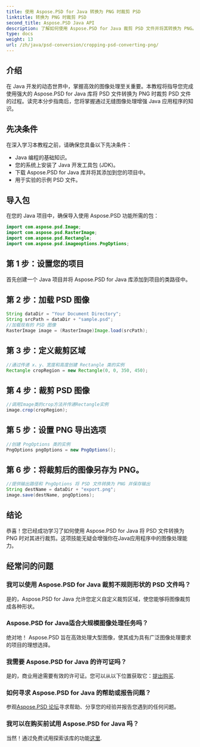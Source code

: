 ```yaml
---
title: 使用 Aspose.PSD for Java 转换为 PNG 时裁剪 PSD
linktitle: 转换为 PNG 时裁剪 PSD
second_title: Aspose.PSD Java API
description: 了解如何使用 Aspose.PSD for Java 裁剪 PSD 文件并将其转换为 PNG。通过高效的图像处理增强您的 Java 应用程序。
type: docs
weight: 13
url: /zh/java/psd-conversion/cropping-psd-converting-png/
---
```

## 介绍
在 Java 开发的动态世界中，掌握高效的图像处理至关重要。本教程将指导您完成使用强大的 Aspose.PSD for Java 库将 PSD 文件转换为 PNG 时裁剪 PSD 文件的过程。读完本分步指南后，您将掌握通过无缝图像处理增强 Java 应用程序的知识。
## 先决条件
在深入学习本教程之前，请确保您具备以下先决条件：
- Java 编程的基础知识。
- 您的系统上安装了 Java 开发工具包 (JDK)。
- 下载 Aspose.PSD for Java 库并将其添加到您的项目中。
- 用于实验的示例 PSD 文件。
## 导入包
在您的 Java 项目中，确保导入使用 Aspose.PSD 功能所需的包：
```java
import com.aspose.psd.Image;
import com.aspose.psd.RasterImage;
import com.aspose.psd.Rectangle;
import com.aspose.psd.imageoptions.PngOptions;
```
## 第 1 步：设置您的项目
首先创建一个 Java 项目并将 Aspose.PSD for Java 库添加到项目的类路径中。
## 第 2 步：加载 PSD 图像
```java
String dataDir = "Your Document Directory";
String srcPath = dataDir + "sample.psd";
//加载现有的 PSD 图像
RasterImage image = (RasterImage)Image.load(srcPath);
```
## 第 3 步：定义裁剪区域
```java
//通过传递 x、y、宽度和高度创建 Rectangle 类的实例
Rectangle cropRegion = new Rectangle(0, 0, 350, 450);
```
## 第 4 步：裁剪 PSD 图像
```java
//调用Image类的crop方法并传递Rectangle实例
image.crop(cropRegion);
```
## 第 5 步：设置 PNG 导出选项
```java
//创建 PngOptions 类的实例
PngOptions pngOptions = new PngOptions();
```
## 第 6 步：将裁剪后的图像另存为 PNG。
```java
//提供输出路径和 PngOptions 将 PSD 文件转换为 PNG 并保存输出
String destName = dataDir + "export.png";
image.save(destName, pngOptions);
```
## 结论
恭喜！您已经成功学习了如何使用 Aspose.PSD for Java 将 PSD 文件转换为 PNG 时对其进行裁剪。这项技能无疑会增强你在Java应用程序中的图像处理能力。
## 经常问的问题
### 我可以使用 Aspose.PSD for Java 裁剪不规则形状的 PSD 文件吗？
是的，Aspose.PSD for Java 允许您定义自定义裁剪区域，使您能够将图像裁剪成各种形状。
### Aspose.PSD for Java适合大规模图像处理任务吗？
绝对地！ Aspose.PSD 旨在高效处理大型图像，使其成为具有广泛图像处理要求的项目的理想选择。
### 我需要 Aspose.PSD for Java 的许可证吗？
是的，商业用途需要有效的许可证。您可以从以下位置获取它：[提出购买](https://purchase.aspose.com/buy).
### 如何寻求 Aspose.PSD for Java 的帮助或报告问题？
参观[Aspose.PSD 论坛](https://forum.aspose.com/c/psd/34)寻求帮助、分享您的经验并报告您遇到的任何问题。
### 我可以在购买前试用 Aspose.PSD for Java 吗？
当然！通过免费试用探索该库的功能[这里](https://releases.aspose.com/).